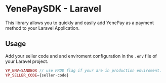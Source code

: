 # YenePaySDK - Laravel

This library allows you to quickly and easily add YenePay as a payment method to your Laravel Application.

## Usage

Add your seller code and and enviroment configuration in the `.env` file of your Laravel project.

```php
YP_ENV=SANDBOX // use PROD flag if your are in production enviroment.
YP_SELLER_CODE={seller-code}
```
